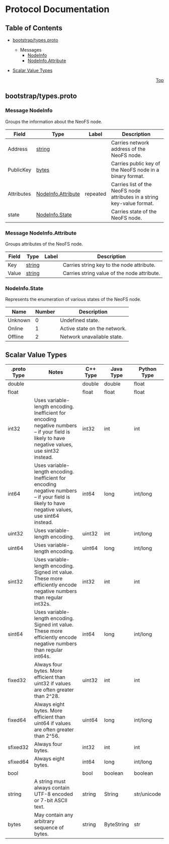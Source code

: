 # Protocol Documentation
<a name="top"></a>

## Table of Contents

- [bootstrap/types.proto](#bootstrap/types.proto)

  - Messages
    - [NodeInfo](#bootstrap.NodeInfo)
    - [NodeInfo.Attribute](#bootstrap.NodeInfo.Attribute)
    

- [Scalar Value Types](#scalar-value-types)



<a name="bootstrap/types.proto"></a>
<p align="right"><a href="#top">Top</a></p>

## bootstrap/types.proto


 <!-- end services -->


<a name="bootstrap.NodeInfo"></a>

### Message NodeInfo
Groups the information about the NeoFS node.


| Field | Type | Label | Description |
| ----- | ---- | ----- | ----------- |
| Address | [string](#string) |  | Carries network address of the NeoFS node. |
| PublicKey | [bytes](#bytes) |  | Carries public key of the NeoFS node in a binary format. |
| Attributes | [NodeInfo.Attribute](#bootstrap.NodeInfo.Attribute) | repeated | Carries list of the NeoFS node attributes in a string key-value format. |
| state | [NodeInfo.State](#bootstrap.NodeInfo.State) |  | Carries state of the NeoFS node. |


<a name="bootstrap.NodeInfo.Attribute"></a>

### Message NodeInfo.Attribute
Groups attributes of the NeoFS node.


| Field | Type | Label | Description |
| ----- | ---- | ----- | ----------- |
| Key | [string](#string) |  | Carries string key to the node attribute. |
| Value | [string](#string) |  | Carries string value of the node attribute. |

 <!-- end messages -->


<a name="bootstrap.NodeInfo.State"></a>

### NodeInfo.State
Represents the enumeration of various states of the NeoFS node.

| Name | Number | Description |
| ---- | ------ | ----------- |
| Unknown | 0 | Undefined state. |
| Online | 1 | Active state on the network. |
| Offline | 2 | Network unavailable state. |


 <!-- end enums -->



## Scalar Value Types

| .proto Type | Notes | C++ Type | Java Type | Python Type |
| ----------- | ----- | -------- | --------- | ----------- |
| <a name="double" /> double |  | double | double | float |
| <a name="float" /> float |  | float | float | float |
| <a name="int32" /> int32 | Uses variable-length encoding. Inefficient for encoding negative numbers – if your field is likely to have negative values, use sint32 instead. | int32 | int | int |
| <a name="int64" /> int64 | Uses variable-length encoding. Inefficient for encoding negative numbers – if your field is likely to have negative values, use sint64 instead. | int64 | long | int/long |
| <a name="uint32" /> uint32 | Uses variable-length encoding. | uint32 | int | int/long |
| <a name="uint64" /> uint64 | Uses variable-length encoding. | uint64 | long | int/long |
| <a name="sint32" /> sint32 | Uses variable-length encoding. Signed int value. These more efficiently encode negative numbers than regular int32s. | int32 | int | int |
| <a name="sint64" /> sint64 | Uses variable-length encoding. Signed int value. These more efficiently encode negative numbers than regular int64s. | int64 | long | int/long |
| <a name="fixed32" /> fixed32 | Always four bytes. More efficient than uint32 if values are often greater than 2^28. | uint32 | int | int |
| <a name="fixed64" /> fixed64 | Always eight bytes. More efficient than uint64 if values are often greater than 2^56. | uint64 | long | int/long |
| <a name="sfixed32" /> sfixed32 | Always four bytes. | int32 | int | int |
| <a name="sfixed64" /> sfixed64 | Always eight bytes. | int64 | long | int/long |
| <a name="bool" /> bool |  | bool | boolean | boolean |
| <a name="string" /> string | A string must always contain UTF-8 encoded or 7-bit ASCII text. | string | String | str/unicode |
| <a name="bytes" /> bytes | May contain any arbitrary sequence of bytes. | string | ByteString | str |

